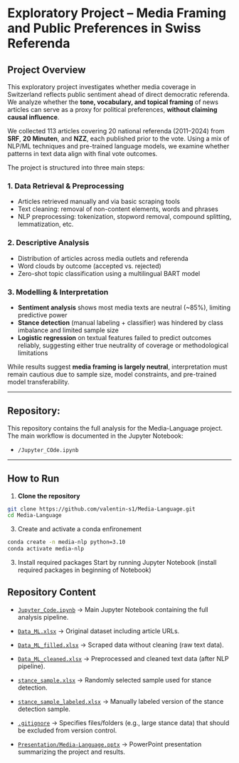 # Exploratory Project – Media Framing and Public Preferences in Swiss Referenda

## Project Overview

This exploratory project investigates whether media coverage in Switzerland reflects public sentiment ahead of direct democratic referenda. We analyze whether the **tone, vocabulary, and topical framing** of news articles can serve as a proxy for political preferences, **without claiming causal influence**.

We collected 113 articles covering 20 national referenda (2011–2024) from **SRF**, **20 Minuten**, and **NZZ**, each published prior to the vote. Using a mix of NLP/ML techniques and pre-trained language models, we examine whether patterns in text data align with final vote outcomes.

The project is structured into three main steps:

### 1. Data Retrieval & Preprocessing
- Articles retrieved manually and via basic scraping tools
- Text cleaning: removal of non-content elements, words and phrases
- NLP preprocessing: tokenization, stopword removal, compound splitting, lemmatization, etc.

### 2. Descriptive Analysis
- Distribution of articles across media outlets and referenda
- Word clouds by outcome (accepted vs. rejected)
- Zero-shot topic classification using a multilingual BART model

### 3. Modelling & Interpretation
- **Sentiment analysis** shows most media texts are neutral (~85%), limiting predictive power
- **Stance detection** (manual labeling + classifier) was hindered by class imbalance and limited sample size
- **Logistic regression** on textual features failed to predict outcomes reliably, suggesting either true neutrality of coverage or methodological limitations

While results suggest **media framing is largely neutral**, interpretation must remain cautious due to sample size, model constraints, and pre-trained model transferability.

---

## Repository:

This repository contains the full analysis for the Media-Language project. The main workflow is documented in the Jupyter Notebook:

- `/Jupyter_COde.ipynb`

---

## How to Run

1. **Clone the repository**  
```bash
git clone https://github.com/valentin-s1/Media-Language.git
cd Media-Language
```

3. Create and activate a conda enfironement
```bash
conda create -n media-nlp python=3.10
conda activate media-nlp
```
3. Install required packages
Start by running Jupyter Notebook (install required packages in beginning of Notebook)

## Repository Content
- [`Jupyter_Code.ipynb`](./Jupyter_Code.ipynb)
  → Main Jupyter Notebook containing the full analysis pipeline.

- [`Data_ML.xlsx`](./Data_ML.xlsx)
  → Original dataset including article URLs.

- [`Data_ML_filled.xlsx`](./Data_ML_filled.xlsx)
  → Scraped data without cleaning (raw text data).

- [`Data_ML_cleaned.xlsx`](./Data_ML_cleaned.xlsx)
  → Preprocessed and cleaned text data (after NLP pipeline).

- [`stance_sample.xlsx`](./stance_sample.xlsx)
  → Randomly selected sample used for stance detection.

- [`stance_sample_labeled.xlsx`](./stance_sample_labeled.xlsx)
  → Manually labeled version of the stance detection sample.

- [`.gitignore`](./.gitignore)
  → Specifies files/folders (e.g., large stance data) that should be excluded from version control.

- [`Presentation/Media-Language.pptx`](./Presentation/Media-Language.pptx)
  → PowerPoint presentation summarizing the project and results.

